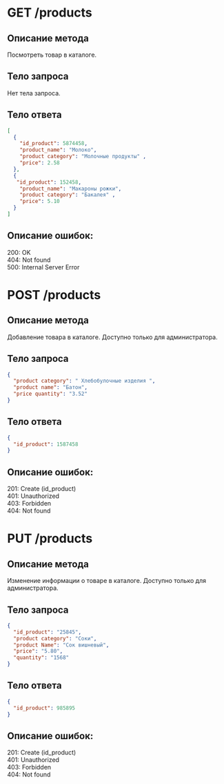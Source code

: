 # GET /products

## Описание метода
Посмотреть товар в каталоге.

## Тело запроса
Нет тела запроса.

## Тело ответа
```json
[
  {
    "id_product": 5874458,
    "product_name": "Молоко",
    "product category": "Молочные продукты" ,
    "price": 2.58
  },
  {
   "id_product": 152458,
    "product_name": "Макароны рожки",
    "product category": "Бакалея" ,
    "price": 5.10
  }
]
 ```

## Описание ошибок:
200: OK                          
404: Not found                  
500: Internal Server Error


# POST /products

## Описание метода
Добавление товара в каталоге. Доступно только для администратора.

## Тело запроса
```json
{
  "product category": " Хлебобулочные изделия ",
  "product name": "Батон",
  "price quantity": "3.52"
}
 ```

## Тело ответа
```json
{
  "id_product": 1587458
}
 ```

## Описание ошибок:
201: Create (id_product)            
401: Unauthorized                                  
403: Forbidden                   
404: Not found


# PUT /products

## Описание метода
Изменение информации о товаре в каталоге. Доступно только для администратора.

## Тело запроса
```json
{
  "id_product": "25845",
  "product category": "Соки",
  "product Name": "Сок вишневый",
  "price": "5.80",
  "quantity": "1568"
}
 ```

## Тело ответа
```json
{
  "id_product": 985895
}
 ```

## Описание ошибок:
201: Create (id_product)            
401: Unauthorized                                  
403: Forbidden                   
404: Not found
